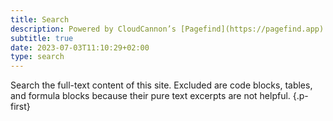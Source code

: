 ```yaml
---
title: Search
description: Powered by CloudCannon’s [Pagefind](https://pagefind.app)
subtitle: true
date: 2023-07-03T11:10:29+02:00
type: search
---
```


Search the full-text content of this site. Excluded are code blocks, tables, and formula blocks because their pure text excerpts are not helpful.
{.p-first}
<!--more-->